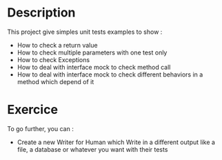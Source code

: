 # Description
This project give simples unit tests examples to show :
- How to check a return value
- How to check multiple parameters with one test only
- How to check Exceptions
- How to deal with interface mock to check method call
- How to deal with interface mock to check different behaviors in a method which depend of it

# Exercice
To go further, you can :
- Create a new Writer for Human which Write in a different output like a file, a database or whatever you want with their tests